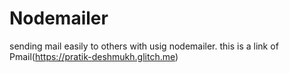 # Nodemailer
sending mail easily to others with usig nodemailer.
this is a link of Pmail(https://pratik-deshmukh.glitch.me)
